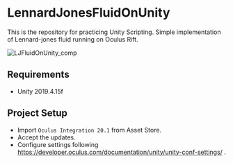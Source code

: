 # LennardJonesFluidOnUnity

This is the repository for practicing Unity Scripting.
Simple implementation of Lennard-jones fluid running on Oculus Rift.

![LJFluidOnUnity_comp](https://user-images.githubusercontent.com/15133454/99191625-2053f580-27b1-11eb-89da-874619b75f1b.gif)

## Requirements
- Unity 2019.4.15f

## Project Setup
- Import `Oculus Integration 20.1` from Asset Store.
- Accept the updates.
- Configure settings following https://developer.oculus.com/documentation/unity/unity-conf-settings/ .
